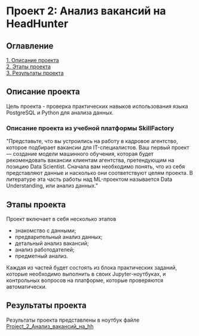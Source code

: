 # Проект 2: Анализ вакансий на HeadHunter
## Оглавление
[1. Описание проекта](https://github.com/banzarkhan/sf_data_science/tree/main/Projects/project_2/README.md#Описание-проекта)  
[2. Этапы проекта](https://github.com/banzarkhan/sf_data_science/tree/main/Projects/project_2/README.md#Этапы-проекта)  
[3. Результаты проекта](https://github.com/banzarkhan/sf_data_science/tree/main/Projects/project_2/README.md#Результаты-проекта)

## Описание проекта
Цель проекта - проверка практических навыков использования языка PostgreSQL и Python для анализа данных.

### Описание проекта из учебной платформы SkillFactory
"Представьте, что вы устроились на работу в кадровое агентство, которое подбирает вакансии для IT-специалистов. Ваш первый проект — создание модели машинного обучения, которая будет рекомендовать вакансии клиентам агентства, претендующим на позицию Data Scientist. Сначала вам необходимо понять, что из себя представляют данные и насколько они соответствуют целям проекта. В литературе эта часть работы над ML-проектом называется Data Understanding, или анализ данных."

## Этапы проекта
Проект включает в себя несколько этапов
* знакомство с данными;
* предварительный анализ данных;
* детальный анализ вакансий;
* анализ работодателей;
* предметный анализ.

Каждая из частей будет состоять из блока практических заданий, которые необходимо выполнить в своих Jupyter-ноутбуках, и контрольных вопросов на платформе, которые проверяются автоматически.

## Результаты проекта
Результаты проекта представлены в ноутбук файле [Project_2_Анализ_вакансий_на_hh](https://github.com/banzarkhan/sf_data_science/tree/main/Projects/project_2/Project_2_Анализ_вакансий_на_hh)